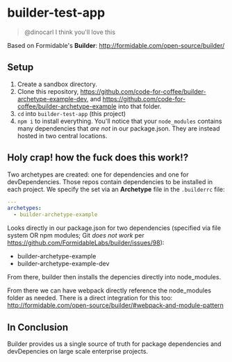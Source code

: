 # builder-test-app

> @dinocarl I think you'll love this

Based on Formidable's **Builder**: http://formidable.com/open-source/builder/

## Setup

1. Create a sandbox directory.
2. Clone this repository, https://github.com/code-for-coffee/builder-archetype-example-dev, and https://github.com/code-for-coffee/builder-archetype-example into that folder.
3. `cd` into `builder-test-app` (this project)
4. `npm i` to install everything. You'll notice that your `node_modules` contains many dependencies that *are not* in our package.json. They are instead hosted in two central locations.

## Holy crap! how the fuck does this work!?

Two archetypes are created: one for dependencies and one for devDependencies. Those repos contain dependencies to be installed in each project. We specify the set via an **Archetype** file in the `.builderrc` file:

```yaml
---
archetypes:
  - builder-archetype-example
```

Looks directly in our package.json for two dependencies (specified via file system OR npm modules; Git *does not work* per https://github.com/FormidableLabs/builder/issues/98): 

- builder-archetype-example
- builder-archetype-example-dev

From there, builder then installs the depencies directly into node_modules. 

From there we can have webpack directly reference the node_modules folder as needed. There is a direct integration for this too: http://formidable.com/open-source/builder/#webpack-and-module-pattern

## In Conclusion

Builder provides us a single source of truth for package dependencies and devDepencies on large scale enterprise projects.
